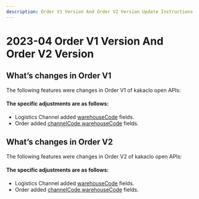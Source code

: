 ```yaml
---
description: Order V1 Version And Order V2 Version Update Instructions
---
```


# 2023-04 Order V1 Version And Order V2 Version

## What’s changes in Order V1

The following features were changes in Order V1 of kakaclo open APIs:

#### The specific adjustments are as follows:

* Logistics Channel added [warehouseCode](../admin-api/order-1/logistics-channel.md#response-parameter-1) fields.
* Order added [channelCode](../admin-api/order-1/order.md#response-parameter-2),[warehouseCode](../admin-api/order-1/logistics-channel.md#response-parameter-1) fields.

## What’s changes in Order V2

The following features were changes in Order V2 of kakaclo open APIs:

#### The specific adjustments are as follows:

* Logistics Channel added [warehouseCode](../admin-api/order-1/logistics-channel.md#response-parameter-1) fields.
* Order added [channelCode](../admin-api/order-1/order.md#response-parameter-2),[warehouseCode](../admin-api/order-1/logistics-channel.md#response-parameter-1) fields.

